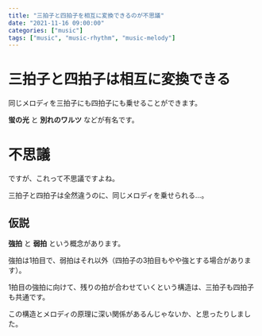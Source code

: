 ```yaml
---
title: "三拍子と四拍子を相互に変換できるのが不思議"
date: "2021-11-16 09:00:00"
categories: ["music"]
tags: ["music", "music-rhythm", "music-melody"]
---
```


# 三拍子と四拍子は相互に変換できる

同じメロディを三拍子にも四拍子にも乗せることができます。

**蛍の光** と **別れのワルツ** などが有名です。

# 不思議

ですが、これって不思議ですよね。

三拍子と四拍子は全然違うのに、同じメロディを乗せられる…。

## 仮説

**強拍** と **弱拍** という概念があります。

強拍は1拍目で、弱拍はそれ以外（四拍子の3拍目もやや強とする場合があります）。

1拍目の強拍に向けて、残りの拍が合わせていくという構造は、三拍子も四拍子も共通です。

この構造とメロディの原理に深い関係があるんじゃないか、と思ったりしました。
